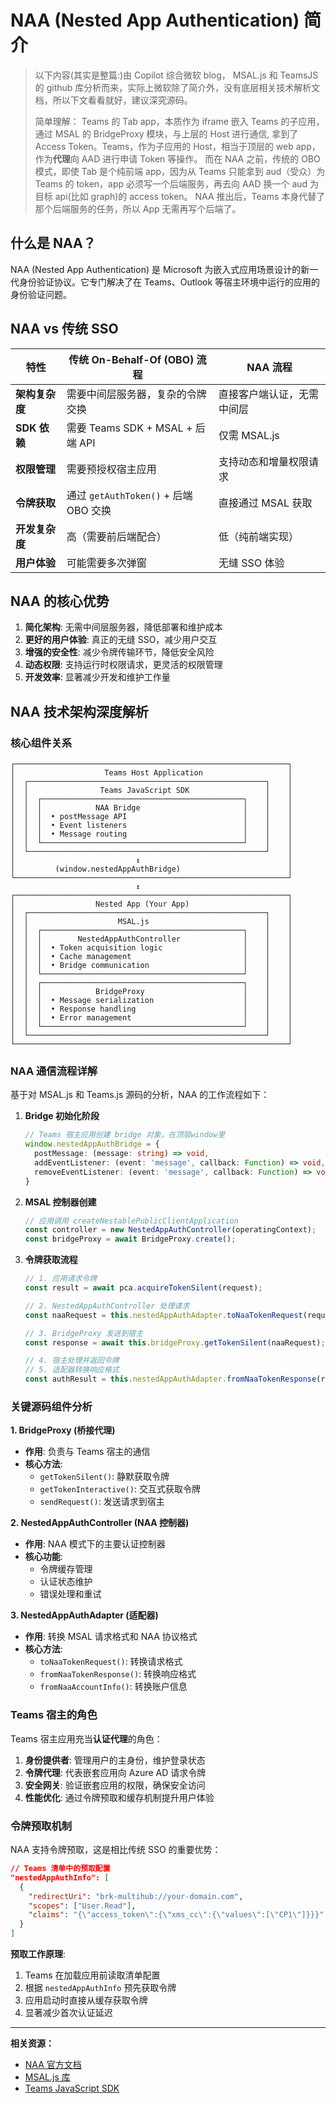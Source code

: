 # NAA (Nested App Authentication) 简介

> 以下内容(其实是整篇:)由 Copilot 综合微软 blog， MSAL.js 和 TeamsJS 的 github 库分析而来，实际上微软除了简介外，没有底层相关技术解析文档，所以下文看看就好，建议深究源码。
>
> 简单理解： Teams 的 Tab app，本质作为 iframe 嵌入 Teams 的子应用，通过 MSAL 的 BridgeProxy 模块，与上层的 Host 进行通信, 拿到了 Access Token。Teams，作为子应用的 Host，相当于顶层的 web app，作为**代理**向 AAD 进行申请 Token 等操作。
> 而在 NAA 之前，传统的 OBO 模式，即使 Tab 是个纯前端 app，因为从 Teams 只能拿到 aud（受众）为 Teams 的 token，app 必须写一个后端服务，再去向 AAD 换一个 aud 为目标 api(比如 graph)的 access token。 NAA 推出后，Teams 本身代替了那个后端服务的任务，所以 App 无需再写个后端了。

## 什么是 NAA？

NAA (Nested App Authentication) 是 Microsoft 为嵌入式应用场景设计的新一代身份验证协议。它专门解决了在 Teams、Outlook 等宿主环境中运行的应用的身份验证问题。

## NAA vs 传统 SSO

| 特性           | 传统 On-Behalf-Of (OBO) 流程          | NAA 流程                   |
| -------------- | ------------------------------------- | -------------------------- |
| **架构复杂度** | 需要中间层服务器，复杂的令牌交换      | 直接客户端认证，无需中间层 |
| **SDK 依赖**   | 需要 Teams SDK + MSAL + 后端 API      | 仅需 MSAL.js               |
| **权限管理**   | 需要预授权宿主应用                    | 支持动态和增量权限请求     |
| **令牌获取**   | 通过 `getAuthToken()` + 后端 OBO 交换 | 直接通过 MSAL 获取         |
| **开发复杂度** | 高（需要前后端配合）                  | 低（纯前端实现）           |
| **用户体验**   | 可能需要多次弹窗                      | 无缝 SSO 体验              |

## NAA 的核心优势

1. **简化架构**: 无需中间层服务器，降低部署和维护成本
2. **更好的用户体验**: 真正的无缝 SSO，减少用户交互
3. **增强的安全性**: 减少令牌传输环节，降低安全风险
4. **动态权限**: 支持运行时权限请求，更灵活的权限管理
5. **开发效率**: 显著减少开发和维护工作量

## NAA 技术架构深度解析

### 核心组件关系

```
┌─────────────────────────────────────────────────────────────┐
│                    Teams Host Application                   │
│  ┌─────────────────────────────────────────────────────┐    │
│  │                Teams JavaScript SDK                 │    │
│  │  ┌─────────────────────────────────────────────┐    │    │
│  │  │            NAA Bridge                       │    │    │
│  │  │  • postMessage API                          │    │    │
│  │  │  • Event listeners                          │    │    │
│  │  │  • Message routing                          │    │    │
│  │  └─────────────────────────────────────────────┘    │    │
│  └─────────────────────────────────────────────────────┘    │
│                           ↕                                 │
│         (window.nestedAppAuthBridge)                        │
└─────────────────────────────────────────────────────────────┘
                            ↕
┌─────────────────────────────────────────────────────────────┐
│                  Nested App (Your App)                      │
│  ┌─────────────────────────────────────────────────────┐    │
│  │                    MSAL.js                          │    │
│  │  ┌─────────────────────────────────────────────┐    │    │
│  │  │        NestedAppAuthController              │    │    │
│  │  │  • Token acquisition logic                  │    │    │
│  │  │  • Cache management                         │    │    │
│  │  │  • Bridge communication                     │    │    │
│  │  └─────────────────────────────────────────────┘    │    │
│  │  ┌─────────────────────────────────────────────┐    │    │
│  │  │            BridgeProxy                      │    │    │
│  │  │  • Message serialization                    │    │    │
│  │  │  • Response handling                        │    │    │
│  │  │  • Error management                         │    │    │
│  │  └─────────────────────────────────────────────┘    │    │
│  └─────────────────────────────────────────────────────┘    │
└─────────────────────────────────────────────────────────────┘
```

### NAA 通信流程详解

基于对 MSAL.js 和 Teams.js 源码的分析，NAA 的工作流程如下：

1. **Bridge 初始化阶段**

   ```typescript
   // Teams 宿主应用创建 bridge 对象，在顶层window里
   window.nestedAppAuthBridge = {
     postMessage: (message: string) => void,
     addEventListener: (event: 'message', callback: Function) => void,
     removeEventListener: (event: 'message', callback: Function) => void
   }
   ```

2. **MSAL 控制器创建**

   ```typescript
   // 应用调用 createNestablePublicClientApplication
   const controller = new NestedAppAuthController(operatingContext);
   const bridgeProxy = await BridgeProxy.create();
   ```

3. **令牌获取流程**

   ```typescript
   // 1. 应用请求令牌
   const result = await pca.acquireTokenSilent(request);

   // 2. NestedAppAuthController 处理请求
   const naaRequest = this.nestedAppAuthAdapter.toNaaTokenRequest(request);

   // 3. BridgeProxy 发送到宿主
   const response = await this.bridgeProxy.getTokenSilent(naaRequest);

   // 4. 宿主处理并返回令牌
   // 5. 适配器转换响应格式
   const authResult = this.nestedAppAuthAdapter.fromNaaTokenResponse(response);
   ```

### 关键源码组件分析

**1. BridgeProxy (桥接代理)**

- **作用**: 负责与 Teams 宿主的通信
- **核心方法**:
  - `getTokenSilent()`: 静默获取令牌
  - `getTokenInteractive()`: 交互式获取令牌
  - `sendRequest()`: 发送请求到宿主

**2. NestedAppAuthController (NAA 控制器)**

- **作用**: NAA 模式下的主要认证控制器
- **核心功能**:
  - 令牌缓存管理
  - 认证状态维护
  - 错误处理和重试

**3. NestedAppAuthAdapter (适配器)**

- **作用**: 转换 MSAL 请求格式和 NAA 协议格式
- **核心方法**:
  - `toNaaTokenRequest()`: 转换请求格式
  - `fromNaaTokenResponse()`: 转换响应格式
  - `fromNaaAccountInfo()`: 转换账户信息

### Teams 宿主的角色

Teams 宿主应用充当**认证代理**的角色：

1. **身份提供者**: 管理用户的主身份，维护登录状态
2. **令牌代理**: 代表嵌套应用向 Azure AD 请求令牌
3. **安全网关**: 验证嵌套应用的权限，确保安全访问
4. **性能优化**: 通过令牌预取和缓存机制提升用户体验

### 令牌预取机制

NAA 支持令牌预取，这是相比传统 SSO 的重要优势：

```json
// Teams 清单中的预取配置
"nestedAppAuthInfo": [
  {
    "redirectUri": "brk-multihub://your-domain.com",
    "scopes": ["User.Read"],
    "claims": "{\"access_token\":{\"xms_cc\":{\"values\":[\"CP1\"]}}}"
  }
]
```

**预取工作原理**:

1. Teams 在加载应用前读取清单配置
2. 根据 `nestedAppAuthInfo` 预先获取令牌
3. 应用启动时直接从缓存获取令牌
4. 显著减少首次认证延迟

---

**相关资源：**

- [NAA 官方文档](https://learn.microsoft.com/en-us/microsoftteams/platform/concepts/authentication/nested-authentication)
- [MSAL.js 库](https://github.com/AzureAD/microsoft-authentication-library-for-js)
- [Teams JavaScript SDK](https://github.com/OfficeDev/microsoft-teams-library-js)
